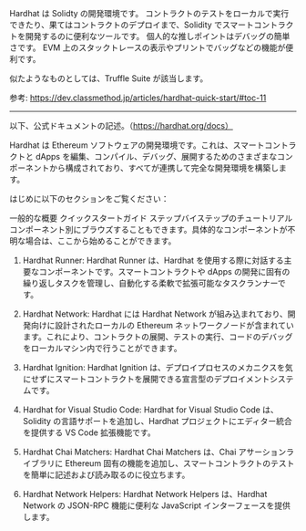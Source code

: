Hardhat は Solidty の開発環境です。 コントラクトのテストをローカルで実行できたり、果てはコントラクトのデプロイまで、Solidity でスマートコントラクトを開発するのに便利なツールです。 個人的な推しポイントはデバッグの簡単さです。 EVM 上のスタックトレースの表示やプリントでバッグなどの機能が便利です。

似たようなものとしては、Truffle Suite が該当します。

参考: https://dev.classmethod.jp/articles/hardhat-quick-start/#toc-11

---

以下、公式ドキュメントの記述。（https://hardhat.org/docs）

Hardhat は Ethereum ソフトウェアの開発環境です。これは、スマートコントラクトと dApps を編集、コンパイル、デバッグ、展開するためのさまざまなコンポーネントから構成されており、すべてが連携して完全な開発環境を構築します。

はじめに以下のセクションをご覧ください：

一般的な概要
クイックスタートガイド
ステップバイステップのチュートリアル
コンポーネント別にブラウズすることもできます。具体的なコンポーネントが不明な場合は、ここから始めることができます。

1. Hardhat Runner: Hardhat Runner は、Hardhat を使用する際に対話する主要なコンポーネントです。スマートコントラクトや dApps の開発に固有の繰り返しタスクを管理し、自動化する柔軟で拡張可能なタスクランナーです。

2. Hardhat Network: Hardhat には Hardhat Network が組み込まれており、開発向けに設計されたローカルの Ethereum ネットワークノードが含まれています。これにより、コントラクトの展開、テストの実行、コードのデバッグをローカルマシン内で行うことができます。

3. Hardhat Ignition: Hardhat Ignition は、デプロイプロセスのメカニクスを気にせずにスマートコントラクトを展開できる宣言型のデプロイメントシステムです。

4. Hardhat for Visual Studio Code: Hardhat for Visual Studio Code は、Solidity の言語サポートを追加し、Hardhat プロジェクトにエディター統合を提供する VS Code 拡張機能です。

5. Hardhat Chai Matchers: Hardhat Chai Matchers は、Chai アサーションライブラリに Ethereum 固有の機能を追加し、スマートコントラクトのテストを簡単に記述および読み取るのに役立ちます。

6. Hardhat Network Helpers: Hardhat Network Helpers は、Hardhat Network の JSON-RPC 機能に便利な JavaScript インターフェースを提供します。
